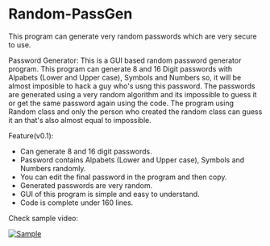 # Random-PassGen
This program can generate very random passwords which are very secure to use.

Password Generator:
This is a GUI based random password generator program. This program can generate 8 and 16 Digit passwords with Alpabets (Lower and Upper case), Symbols and Numbers so, it will be almost imposible to hack a guy who's usng this password.
The passwords are generated using a very random algorithm and its impossible to guess it or get the same password again using the code. The program using Random class and only the person who created the random class can guess it an that's also almost equal to impossible.

Feature(v0.1):
* Can generate 8 and 16 digit passwords.
* Password contains Alpabets (Lower and Upper case), Symbols and Numbers randomly.
* You can edit the final password in the program and then copy.
* Generated passwords are very random.
* GUI of this program is simple and easy to understand.
* Code is complete under 160 lines.

Check sample video:

[![Sample](https://user-images.githubusercontent.com/119154806/218260002-71dae93d-51ed-40db-9b00-dba0364451df.png)](https://www.youtube.com/watch?v=-U5q2bjCVlM&ab_channel=Ayush "Alarm v1 Sample Video")
